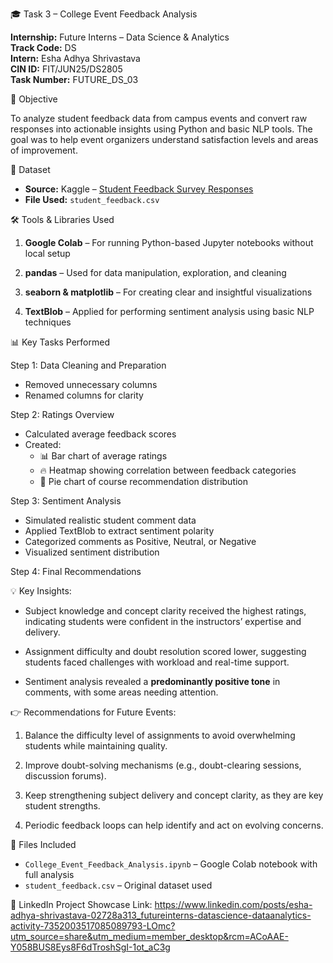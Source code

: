 🎓 Task 3 – College Event Feedback Analysis 

**Internship:** Future Interns – Data Science & Analytics  
**Track Code:** DS  
**Intern:** Esha Adhya Shrivastava  
**CIN ID:** FIT/JUN25/DS2805  
**Task Number:** FUTURE_DS_03

📌 Objective

To analyze student feedback data from campus events and convert raw responses into actionable insights using Python and basic NLP tools. The goal was to help event organizers understand satisfaction levels and areas of improvement.

📁 Dataset

- **Source:** Kaggle – [Student Feedback Survey Responses](https://www.kaggle.com/datasets/ruchi798/student-feedback-survey-responses)
- **File Used:** `student_feedback.csv`

🛠 Tools & Libraries Used

1. **Google Colab** – For running Python-based Jupyter notebooks without local setup

2. **pandas** – Used for data manipulation, exploration, and cleaning

3. **seaborn & matplotlib** – For creating clear and insightful visualizations

4. **TextBlob** – Applied for performing sentiment analysis using basic NLP techniques

📊 Key Tasks Performed

Step 1: Data Cleaning and Preparation
- Removed unnecessary columns
- Renamed columns for clarity

Step 2: Ratings Overview
- Calculated average feedback scores
- Created:
  - 📊 Bar chart of average ratings
  - 🔥 Heatmap showing correlation between feedback categories
  - 🥧 Pie chart of course recommendation distribution

Step 3: Sentiment Analysis
- Simulated realistic student comment data
- Applied TextBlob to extract sentiment polarity
- Categorized comments as Positive, Neutral, or Negative
- Visualized sentiment distribution

Step 4: Final Recommendations

💡 Key Insights:

- Subject knowledge and concept clarity received the highest ratings, indicating students were confident in the instructors’ expertise    and delivery.
  
- Assignment difficulty and doubt resolution scored lower, suggesting students faced challenges with workload and real-time support.
  
- Sentiment analysis revealed a **predominantly positive tone** in comments, with some areas needing attention.

👉 Recommendations for Future Events:

1. Balance the difficulty level of assignments to avoid overwhelming students while maintaining quality.

2. Improve doubt-solving mechanisms (e.g., doubt-clearing sessions, discussion forums).

3. Keep strengthening subject delivery and concept clarity, as they are key student strengths.

4. Periodic feedback loops can help identify and act on evolving concerns.

📎 Files Included

- `College_Event_Feedback_Analysis.ipynb` – Google Colab notebook with full analysis
- `student_feedback.csv` – Original dataset used

🔗 LinkedIn Project Showcase
Link: https://www.linkedin.com/posts/esha-adhya-shrivastava-02728a313_futureinterns-datascience-dataanalytics-activity-7352003517085089793-LOmc?utm_source=share&utm_medium=member_desktop&rcm=ACoAAE-Y058BUS8Eys8F6dTroshSgI-1ot_aC3g



